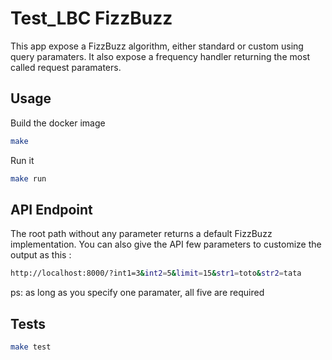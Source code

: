 # Test_LBC FizzBuzz

This app expose a FizzBuzz algorithm, either standard or custom using query paramaters. It also expose a frequency handler returning the most called request paramaters.

## Usage

Build the docker image

```bash
make
```

Run it

```bash
make run
```

## API Endpoint

The root path without any parameter returns a default FizzBuzz implementation.
You can also give the API few parameters to customize the output as this :

```bash
http://localhost:8000/?int1=3&int2=5&limit=15&str1=toto&str2=tata
```

ps: as long as you specify one paramater, all five are required

## Tests

```bash
make test
```
